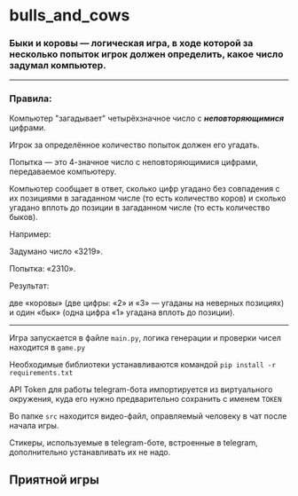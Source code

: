 # bulls_and_cows

### Быки и коровы — логическая игра, в ходе которой за несколько попыток игрок должен определить, какое число задумал компьютер.

---

### Правила:

Компьютер "загадывает" четырёхзначное число с ***неповторяющимися*** цифрами.

Игрок за определённое количество попыток должен его угадать.

Попытка — это 4-значное число с неповторяющимися цифрами, передаваемое компьютеру.

Компьютер сообщает в ответ, сколько цифр угадано без совпадения с их позициями в загаданном числе (то есть количество коров) и сколько угадано вплоть до позиции в загаданном числе (то есть количество быков).

Например:

Задумано число «3219».

Попытка: «2310».

Результат:

две «коровы» (две цифры: «2» и «3» — угаданы на неверных позициях) и один «бык» (одна цифра «1» угадана вплоть до позиции).

---

Игра запускается в файле ```main.py```, логика генерации и проверки чисел находится в ```game.py```

Необходимые библиотеки устанавливаются командой ```pip install -r requirements.txt```

API Token для работы telegram-бота импортируется из виртуального окружения, куда его нужно предварительно сохранить с именем ```TOKEN```

Во папке ```src``` находится видео-файл, оправляемый человеку в чат после начала игры.

Стикеры, используемые в telegram-боте, встроенные в telegram, дополнительно устанавливать их не надо.

## Приятной игры
